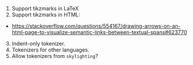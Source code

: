 1. Support tikzmarks in LaTeX
2. Support tikzmarks in HTML:
  - https://stackoverflow.com/questions/554167/drawing-arrows-on-an-html-page-to-visualize-semantic-links-between-textual-spans#623770
3. Indent-only tokenizer.
4. Tokenizers for other languages.
5. Allow tokenizers from `skylighting`?
